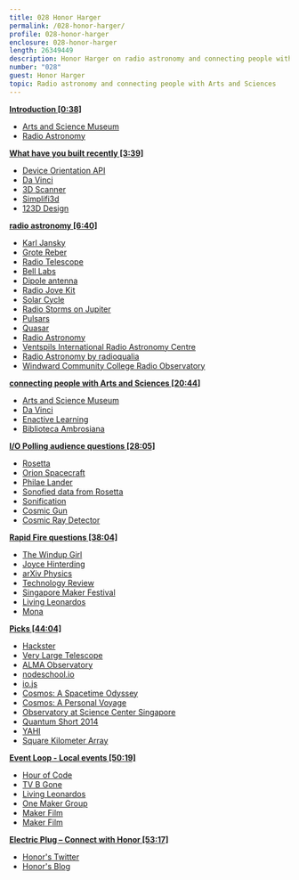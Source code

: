```yaml
---
title: 028 Honor Harger
permalink: /028-honor-harger/
profile: 028-honor-harger
enclosure: 028-honor-harger
length: 26349449
description: Honor Harger on radio astronomy and connecting people with Arts and Sciences.
number: "028"
guest: Honor Harger
topic: Radio astronomy and connecting people with Arts and Sciences
---
```


**[Introduction [0:38]](#t=0:38)**

- [Arts and Science Museum](http://www.marinabaysands.com/museum.html)
- [Radio Astronomy](http://www.radio-astronomy.net/)

**[What have you built recently [3:39]](#t=3:39)**

- [Device Orientation API](https://developer.mozilla.org/en-US/docs/Web/API/Detecting_device_orientation)
- [Da Vinci](http://www.marinabaysands.com/museum/davinci.html)
- [3D Scanner](http://en.wikipedia.org/wiki/3D_scanner)
- [Simplifi3d](http://simplifi3d.asia/)
- [123D Design](http://www.123dapp.com/design)

**[radio astronomy [6:40]](#t=6:40)**

- [Karl Jansky](http://en.wikipedia.org/wiki/Karl_Guthe_Jansky)
- [Grote Reber](http://en.wikipedia.org/wiki/Grote_Reber)
- [Radio Telescope](http://en.wikipedia.org/wiki/Radio_telescope)
- [Bell Labs](http://en.wikipedia.org/wiki/Bell_Labs)
- [Dipole antenna](http://en.wikipedia.org/wiki/Dipole_antenna)
- [Radio Jove Kit](http://radiojove.gsfc.nasa.gov/)
- [Solar Cycle](http://en.wikipedia.org/wiki/Solar_cycle)
- [Radio Storms on Jupiter](http://science.nasa.gov/science-news/science-at-nasa/2004/20feb_radiostorms/)
- [Pulsars](http://en.wikipedia.org/wiki/Pulsar)
- [Quasar](http://en.wikipedia.org/wiki/Quasar)
- [Radio Astronomy](http://en.wikipedia.org/wiki/Radio_astronomy)
- [Ventspils International Radio Astronomy Centre](http://en.wikipedia.org/wiki/Ventspils_Starptautiskais_Radioastronomijas_Centrs)
- [Radio Astronomy by radioqualia](http://www.radio-astronomy.net/)
- [Windward Community College Radio Observatory](http://jupiter.wcc.hawaii.edu/newradiojove/main.html)

**[connecting people with Arts and Sciences [20:44]](#t=20:44)**

- [Arts and Science Museum](http://www.marinabaysands.com/museum.html)
- [Da Vinci](http://www.marinabaysands.com/museum/davinci.html)
- [Enactive Learning](http://en.wikipedia.org/wiki/Enactive_interfaces)
- [Biblioteca Ambrosiana](http://en.wikipedia.org/wiki/Biblioteca_Ambrosiana)

**[I/O Polling audience questions [28:05]](#t=28:05)**

- [Rosetta](http://en.wikipedia.org/wiki/Rosetta_%28spacecraft%29)
- [Orion Spacecraft](http://en.wikipedia.org/wiki/Orion_%28spacecraft%29)
- [Philae Lander](http://en.wikipedia.org/wiki/Philae_%28spacecraft%29)
- [Sonofied data from Rosetta](http://www.space.com/27734-rosettas-comet-sounds-like-this-magnetic-oscillations-video.html)
- [Sonification](http://en.wikipedia.org/wiki/Sonification)
- [Cosmic Gun](https://www.facebook.com/annie.wan.98/media_set?set=a.10204346143310654.1073741828.1141846840&type=1)
- [Cosmic Ray Detector](http://www.hardhack.org.au/geiger_muller_detector)

**[Rapid Fire questions [38:04]](#t=38:04)**

- [The Windup Girl](http://en.wikipedia.org/wiki/The_Windup_Girl)
- [Joyce Hinterding](http://www.haineshinterding.net/category/hinterding/)
- [arXiv Physics](http://arxiv.org/archive/physics)
- [Technology Review](http://www.technologyreview.com/)
- [Singapore Maker Festival](http://www.singaporemakerfestival.com/)
- [Living Leonardos](http://www.marinabaysands.com/museum/davinci/programmes/singapore-maker-festival.html)
- [Mona](http://www.mona.net.au/)


**[Picks [44:04]](#t=44:04)**

- [Hackster](http://hackster.io/)
- [Very Large Telescope](http://www.eso.org/public/teles-instr/vlt/)
- [ALMA Observatory](http://www.almaobservatory.org/)
- [nodeschool.io](http://nodeschool.io)
- [io.js](https://github.com/iojs/io.js)
- [Cosmos: A Spacetime Odyssey](http://en.wikipedia.org/wiki/Cosmos:_A_Spacetime_Odyssey)
- [Cosmos: A Personal Voyage](http://en.wikipedia.org/wiki/Cosmos:_A_Personal_Voyage)
- [Observatory at Science Center Singapore ](http://www.science.edu.sg/events/Pages/Stargazing.aspx)
- [Quantum Short 2014](http://shorts2014.quantumlah.org/)
- [YAHI](http://rolandturner.com/yahi/)
- [Square Kilometer Array](https://www.skatelescope.org/)

**[Event Loop - Local events [50:19]](#t=50:19)**

- [Hour of Code](http://makerfairesingapore.com/2014/12/02/hour-of-code-sg/)
- [TV B Gone](http://cornfieldelectronics.com/tvbgone/tvbg.home.php)
- [Living Leonardos](http://www.marinabaysands.com/museum/davinci/programmes/singapore-maker-festival.html)
- [One Maker Group](http://onemakergroup.sg/)
- [Maker Film](http://livingleonardos.peatix.com/)
- [Maker Film](http://livingleonardos.peatix.com/)

**[Electric Plug  – Connect with Honor [53:17]](#t=53:17)**

- [Honor's Twitter](http://twitter.com/honorharger)
- [Honor's Blog](http://decelerator.blogspot.sg/)
